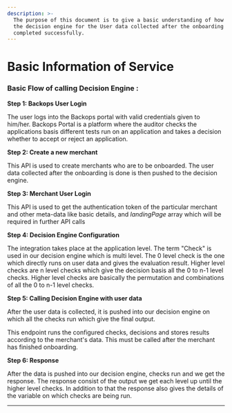 ```yaml
---
description: >-
  The purpose of this document is to give a basic understanding of how to call
  the decision engine for the User data collected after the onboarding is
  completed successfully.
---
```


# Basic Information of Service

### **Basic Flow of calling Decision Engine :**

**Step 1: Backops User Login**

The user logs into the Backops portal with valid credentials given to him/her. Backops Portal is a platform where the auditor checks the applications basis different tests run on an application and takes a decision whether to accept or reject an application.

**Step 2:  Create a new merchant**

This API is used to create merchants who are to be onboarded. The user data collected after the onboarding is done is then pushed to the decision engine.

**Step 3:  Merchant User Login**

This API is used to get the authentication token of the particular merchant and other meta-data like basic details, and _landingPage_ array which will be required in further API calls

**Step 4: Decision Engine Configuration**

The integration takes place at the application level. The term "Check" is used in our decision engine which is multi level. The 0 level check is the one which directly runs on user data and gives the evaluation result. Higher level checks are n level checks which give the decision basis all the 0 to n-1 level checks. Higher level checks are basically the permutation and combinations of all the 0 to n-1 level checks.

**Step 5: Calling Decision Engine with user data**

After the user data is collected, it is pushed into our decision engine on which all the checks run which give the final output.

This endpoint runs the configured checks, decisions and stores results according to the merchant's data. This must be called after the merchant has finished onboarding.

**Step 6: Response**

After the data is pushed into our decision engine, checks run and we get the response. The response consist of the output we get each level up until the higher level checks. In addition to that the response also gives the details of the variable on which checks are being run.





****
